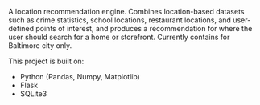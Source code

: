 A location recommendation engine. Combines location-based datasets such as crime statistics, school locations, restaurant locations, and user-defined points of interest, and produces a recommendation for where the user should search for a home or storefront. 
Currently contains for Baltimore city only.

This project is built on:
<ul>
<li>Python (Pandas, Numpy, Matplotlib)</li>
<li>Flask</li>
<li>SQLite3</li>
</ul>
